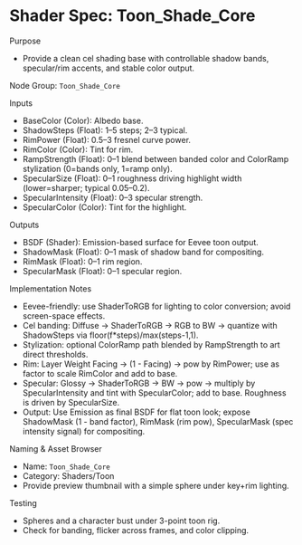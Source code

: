 # Shader Spec: Toon_Shade_Core

Purpose
- Provide a clean cel shading base with controllable shadow bands, specular/rim accents, and stable color output.

Node Group: `Toon_Shade_Core`

Inputs
- BaseColor (Color): Albedo base.
- ShadowSteps (Float): 1–5 steps; 2–3 typical.
- RimPower (Float): 0.5–3 fresnel curve power.
- RimColor (Color): Tint for rim.
- RampStrength (Float): 0–1 blend between banded color and ColorRamp stylization (0=bands only, 1=ramp only).
- SpecularSize (Float): 0–1 roughness driving highlight width (lower=sharper; typical 0.05–0.2).
- SpecularIntensity (Float): 0–3 specular strength.
- SpecularColor (Color): Tint for the highlight.

Outputs
- BSDF (Shader): Emission-based surface for Eevee toon output.
- ShadowMask (Float): 0–1 mask of shadow band for compositing.
- RimMask (Float): 0–1 rim region.
- SpecularMask (Float): 0–1 specular region.

Implementation Notes
- Eevee-friendly: use ShaderToRGB for lighting to color conversion; avoid screen-space effects.
- Cel banding: Diffuse -> ShaderToRGB -> RGB to BW -> quantize with ShadowSteps via floor(f*steps)/max(steps-1,1).
- Stylization: optional ColorRamp path blended by RampStrength to art direct thresholds.
- Rim: Layer Weight Facing -> (1 - Facing) -> pow by RimPower; use as factor to scale RimColor and add to base.
- Specular: Glossy -> ShaderToRGB -> BW -> pow -> multiply by SpecularIntensity and tint with SpecularColor; add to base. Roughness is driven by SpecularSize.
- Output: Use Emission as final BSDF for flat toon look; expose ShadowMask (1 - band factor), RimMask (rim pow), SpecularMask (spec intensity signal) for compositing.

Naming & Asset Browser
- Name: `Toon_Shade_Core`
- Category: Shaders/Toon
- Provide preview thumbnail with a simple sphere under key+rim lighting.

Testing
- Spheres and a character bust under 3-point toon rig.
- Check for banding, flicker across frames, and color clipping.
